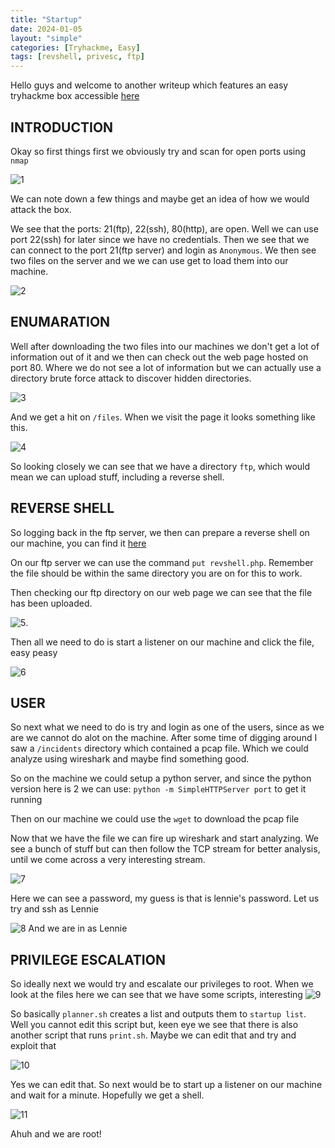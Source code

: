 ```yaml
---
title: "Startup"
date: 2024-01-05
layout: "simple"
categories: [Tryhackme, Easy]
tags: [revshell, privesc, ftp]
---
```

Hello guys and welcome to another writeup which features an easy tryhackme box accessible [here](https://tryhackme.com/room/startup)

## INTRODUCTION

Okay so first things first we obviously try and scan for open ports using `nmap` 

![1](https://i.ibb.co/S7GVM8H/nmap.png)

We can note down a few things and maybe get an idea of how we would attack the box.

We see that the ports: 21(ftp), 22(ssh), 80(http), are open. Well we can use port 22(ssh) for later since we have no credentials. Then we see that we can connect to the port 21(ftp server) and login as `Anonymous`. We then see two files on the server and we we can use get to load them into our machine. 

![2](https://i.ibb.co/bmHJ693/ftp.png)


## ENUMARATION
Well after downloading the two files into our machines we don't get a lot of information out of it and we then can check out the web page hosted on port 80. Where we do not see a lot of information but we can actually use a directory brute force attack to discover hidden directories. 

![3](https://i.ibb.co/w4Crpkd/gobuster.png)

And we get a hit on `/files`. When we visit the page it looks something like this. 

![4](https://i.ibb.co/XS4yF8k/filecheck.png)

So looking closely we can see that we have a directory `ftp`, which would mean we can upload stuff, including a reverse shell. 

## REVERSE SHELL

So logging back in the ftp server, we then can prepare a reverse shell on our machine, you can find it [here](https://github.com/pentestmonkey/php-reverse-shell)

On our ftp server we can use the command `put revshell.php`. Remember the file should be within the same directory you are on for this to work. 

Then checking our ftp directory on our web page we can see that the file has been uploaded. 

![5](https://i.ibb.co/HFCbXkr/files.png). 

Then all we need to do is start a listener on our machine and click the file, easy peasy 

![6](https://i.ibb.co/QksJc28/initial.png)

## USER

So next what we need to do is try and login as one of the users, since as we are we cannot do alot on the machine. After some time of digging around I saw a `/incidents` directory which contained a pcap file. Which we could analyze using wireshark and maybe find something good.

So on the machine we could setup a python server, and since the python version here is 2 we can use: `python -m SimpleHTTPServer port` to get it running 

Then on our machine we could use the `wget` to download the pcap file

Now that we have the file we can fire up wireshark and start analyzing.
We see a bunch of stuff but can then follow the TCP stream for better analysis, until we come across a very interesting stream. 

![7](https://i.ibb.co/whV5W6M/wireshark.png)

Here we can see a password, my guess is that is lennie's password. Let us try and ssh as Lennie

![8](https://i.ibb.co/MSHzhBY/lennie.png)
And we are in as Lennie 

## PRIVILEGE ESCALATION

So ideally next we would try and escalate our privileges to root. When we look at the files here we can see that we have some scripts, interesting 
![9](https://i.ibb.co/9ZMHLQ5/esca.png)

So basically `planner.sh` creates a list and outputs them to `startup list`. Well you cannot edit this script but, keen eye we see that there is also another script that runs `print.sh`. Maybe we can edit that and try and exploit that

![10](https://i.ibb.co/9gxVj5G/privesc.png)

Yes we can edit that. So next would be to start up a listener on our machine and wait for a minute. Hopefully we get a shell.

![11](https://i.ibb.co/WBXr1dC/root.png)

Ahuh and we are root!


